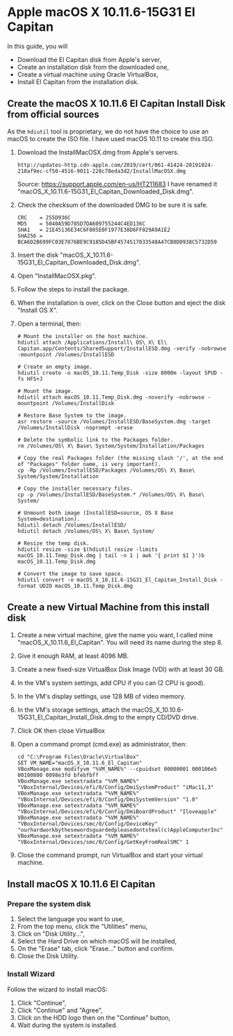 # Apple macOS X 10.11.6-15G31 El Capitan

In this guide, you will

-   Download the El Capitan disk from Apple's server,
-   Create an installation disk from the downloaded one,
-   Create a virtual machine using Oracle VirtualBox,
-   Install El Capitan from the installation disk.

## Create the macOS X 10.11.6 El Capitan Install Disk from official sources

As the `hdiutil` tool is proprietary, we do not have the choice to use an macOS to create the ISO file. I have used macOS 10.11 to create this ISO.

1.  Download the InstallMacOSX.dmg from Apple's servers.

        http://updates-http.cdn-apple.com/2019/cert/061-41424-20191024-218af9ec-cf50-4516-9011-228c78eda3d2/InstallMacOSX.dmg

    Source: https://support.apple.com/en-us/HT211683
    I have renamed it "macOS_X_10.11.6-15G31_El_Capitan_Downloaded_Disk.dmg".

2.  Check the checksum of the downloaded DMG to be sure it is safe.

        CRC    = 255D936C
        MD5    = 5040A59D785D7DA609755244C4ED136C
        SHA1   = 21E45136E34C6F805E0F1977E38D6FF029A9A1E2
        SHA256 = BCA6D2B699FC03E7876BE9C9185D45BF4574517033548A47CB0D0938C5732D59

3.  Insert the disk "macOS_X_10.11.6-15G31_El_Capitan_Downloaded_Disk.dmg".

4.  Open "InstallMacOSX.pkg".

5.  Follow the steps to install the package.

6.  When the installation is over, click on the Close button and eject the disk "Install OS X".

7.  Open a terminal, then: 

        # Mount the installer on the host machine.
        hdiutil attach /Applications/Install\ OS\ X\ El\ Capitan.app/Contents/SharedSupport/InstallESD.dmg -verify -nobrowse -mountpoint /Volumes/InstallESD
        
        # Create an empty image.
        hdiutil create -o macOS_10.11.Temp_Disk -size 8000m -layout SPUD -fs HFS+J
        
        # Mount the image.
        hdiutil attach macOS_10.11.Temp_Disk.dmg -noverify -nobrowse -mountpoint /Volumes/InstallDisk
        
        # Restore Base System to the image.
        asr restore -source /Volumes/InstallESD/BaseSystem.dmg -target /Volumes/InstallDisk -noprompt -erase
        
        # Delete the symbolic link to the Packages folder.
        rm /Volumes/OS\ X\ Base\ System/System/Installation/Packages
        
        # Copy the real Packages folder (the missing slash '/', at the end of "Packages" folder name, is very important).
        cp -Rp /Volumes/InstallESD/Packages /Volumes/OS\ X\ Base\ System/System/Installation
        
        # Copy the installer necessary files.
        cp -p /Volumes/InstallESD/BaseSystem.* /Volumes/OS\ X\ Base\ System/
        
        # Unmount both image (InstallESD=source, OS X Base System=destination).
        hdiutil detach /Volumes/InstallESD/
        hdiutil detach /Volumes/OS\ X\ Base\ System/
        
        # Resize the temp disk.
        hdiutil resize -size $(hdiutil resize -limits macOS_10.11.Temp_Disk.dmg | tail -n 1 | awk '{ print $1 }')b macOS_10.11.Temp_Disk.dmg
        
        # Convert the image to save space.
        hdiutil convert -o macOS_X_10.11.6-15G31_El_Capitan_Install_Disk -format UDZO macOS_10.11.Temp_Disk.dmg

## Create a new Virtual Machine from this install disk

1.  Create a new virtual machine, give the name you want, I called mine "macOS_X_10.11.6_El_Capitan".
   You will need its name during the step 8.

2.  Give it enough RAM, at least 4096 MB.

3.  Create a new fixed-size VirtualBox Disk Image (VDI) with at least 30 GB.

4.  In the VM's system settings, add CPU if you can (2 CPU is good).

5.  In the VM's display settings, use 128 MB of video memory.

6.  In the VM's storage settings, attach the macOS_X_10.10.6-15G31_El_Capitan_Install_Disk.dmg to the empty CD/DVD drive.

7.  Click OK then close VirtualBox

8.  Open a command prompt (cmd.exe) as administrator, then:

        cd "C:\Program Files\Oracle\VirtualBox"
        SET VM_NAME="macOS_X_10.11.6_El_Capitan"
        VBoxManage.exe modifyvm "%VM_NAME%" --cpuidset 00000001 000106e5 00100800 0098e3fd bfebfbff
        VBoxManage.exe setextradata "%VM_NAME%" "VBoxInternal/Devices/efi/0/Config/DmiSystemProduct" "iMac11,3"
        VBoxManage.exe setextradata "%VM_NAME%" "VBoxInternal/Devices/efi/0/Config/DmiSystemVersion" "1.0"
        VBoxManage.exe setextradata "%VM_NAME%" "VBoxInternal/Devices/efi/0/Config/DmiBoardProduct" "Iloveapple"
        VBoxManage.exe setextradata "%VM_NAME%" "VBoxInternal/Devices/smc/0/Config/DeviceKey" "ourhardworkbythesewordsguardedpleasedontsteal(c)AppleComputerInc"
        VBoxManage.exe setextradata "%VM_NAME%" "VBoxInternal/Devices/smc/0/Config/GetKeyFromRealSMC" 1

9.  Close the command prompt, run VirtualBox and start your virtual machine.

## Install macOS X 10.11.6 El Capitan

### Prepare the system disk

1.  Select the language you want to use,
2.  From the top menu, click the "Utilities" menu,
3.  Click on "Disk Utility...",
4.  Select the Hard Drive on which macOS will be installed,
5.  On the "Erase" tab, click "Erase..." button and confirm.
6.  Close the Disk Utility.

### Install Wizard

Follow the wizard to install macOS:

1.  Click "Continue",
2.  Click "Continue" and "Agree",
3.  Click on the HDD logo then on the "Continue" button,
4.  Wait during the system is installed.